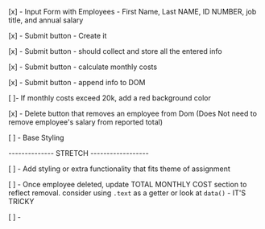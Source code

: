 [x] - Input Form with Employees - First Name, Last NAME, ID NUMBER, job title, and annual salary

[x] - Submit button - Create it

[x] - Submit button - should collect and store all the entered info

[x] - Submit button - calculate monthly costs

[x] - Submit button - append info to DOM

[ ]- If monthly costs exceed 20k, add a red background color

[x] - Delete button that removes an employee from Dom
(Does Not need to remove employee's salary from reported total)

[ ] - Base Styling

-------------- STRETCH ------------------

[ ] - Add styling or extra functionality that fits theme of assignment

[ ] - Once employee deleted, update TOTAL MONTHLY COST section to reflect removal. consider using `.text` as a getter or look at `data()` - IT'S TRICKY

[ ] -
